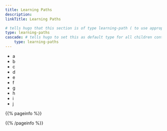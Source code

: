 ```yaml
---
title: Learning Paths
description:
linkTitle: Learning Paths

# tells hugo that this section is of type learning-path ( to use appropiate templates )
type: learning-paths
cascade: # tells hugo to set this as default type for all children content in this section
    type: learning-paths
---
```


<!-- This page is only used in local dev setup , this wont be used or rendered in production -->
- a
- b
- c
- d
- e
- f
- g
- h
- i
- j
  
{{% pageinfo %}}

{{% /pageinfo %}}
